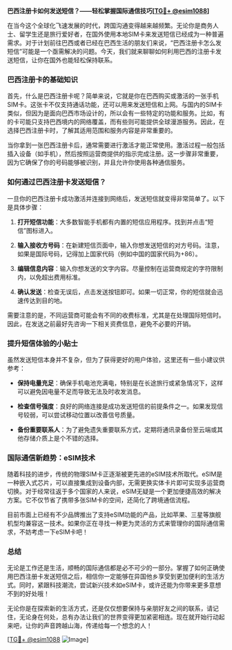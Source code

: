 **巴西注册卡如何发送短信？——轻松掌握国际通信技巧[[TG💪+ @esim1088](https://t.me/s/esim1088)]**

在当今这个全球化飞速发展的时代，跨国沟通变得越来越频繁。无论你是商务人士、留学生还是旅行爱好者，在国外使用本地SIM卡来发送短信已经成为一种普遍需求。对于计划前往巴西或者已经在巴西生活的朋友们来说，“巴西注册卡怎么发短信”可能是一个亟需解决的问题。今天，我们就来聊聊如何利用巴西的注册卡发送短信，让你在国外也能轻松保持联系。

### 巴西注册卡的基础知识

首先，什么是巴西注册卡呢？简单来说，它就是你在巴西购买或激活的一张手机SIM卡。这张卡不仅支持通话功能，还可以用来发送短信和上网。与国内的SIM卡类似，但因为是面向巴西市场设计的，所以会有一些特定的功能和服务。比如，有的卡可能只支持巴西境内的网络覆盖，而有些则可能提供全球漫游服务。因此，在选择巴西注册卡时，了解其适用范围和服务内容是非常重要的。

当你拿到一张巴西注册卡后，通常需要进行激活才能正常使用。激活过程一般包括插入设备（如手机），然后按照运营商提供的指示完成注册。这一步骤非常重要，因为它确保了你的号码能够被识别，并且允许你使用各种通信服务。

### 如何通过巴西注册卡发送短信？

一旦你的巴西注册卡成功激活并连接到网络后，发送短信就变得非常简单了。以下是具体步骤：

1. **打开短信功能**：大多数智能手机都有内置的短信应用程序。找到并点击“短信”图标进入。
   
2. **输入接收方号码**：在新建短信页面中，输入你想发送短信的对方号码。注意，如果是国际号码，记得加上国家代码（例如中国的国家代码为+86）。

3. **编辑信息内容**：输入你想发送的文字内容。尽量控制在运营商规定的字符限制内，以免超出费用标准。

4. **确认发送**：检查无误后，点击发送按钮即可。如果一切正常，你的短信就会迅速传达到目的地。

需要注意的是，不同运营商可能会有不同的收费标准，尤其是在处理国际短信时。因此，在发送之前最好先咨询一下相关资费信息，避免不必要的开销。

### 提升短信体验的小贴士

虽然发送短信本身并不复杂，但为了获得更好的用户体验，这里还有一些小建议供参考：

- **保持电量充足**：确保手机电池充满电，特别是在长途旅行或紧急情况下，这样可以避免因电量不足而导致无法及时收发消息。
  
- **检查信号强度**：良好的网络连接是成功发送短信的前提条件之一。如果发现信号较弱，可以尝试移动位置以改善信号质量。

- **备份重要联系人**：为了避免遗失重要联系方式，定期将通讯录备份至云端或其他存储介质上是个不错的选择。

### 国际通信新趋势：eSIM技术

随着科技的进步，传统的物理SIM卡正逐渐被更先进的eSIM技术所取代。eSIM是一种嵌入式芯片，可以直接集成到设备内部，无需更换实体卡片即可实现多运营商切换。对于经常往返于多个国家的人来说，eSIM无疑是一个更加便捷高效的解决方案。它不仅节省了携带多张SIM卡的空间，还简化了跨境通信流程。

目前市面上已经有不少品牌推出了支持eSIM功能的产品，比如苹果、三星等旗舰机型均兼容这一技术。如果你正在寻找一种更为灵活的方式来管理你的国际通信需求，不妨考虑一下eSIM卡吧！

### 总结

无论是工作还是生活，顺畅的国际通信都是必不可少的一部分。掌握了如何正确使用巴西注册卡发送短信之后，相信你一定能够在异国他乡享受到更加便利的生活方式。同时，紧跟科技潮流，尝试新兴技术如eSIM卡，或许还能为你带来更多意想不到的好处哦！

无论你是在探索新的生活方式，还是仅仅想要保持与亲朋好友之间的联系，请记住，无论身在何处，总有办法让我们的世界变得更加紧密相连。现在就开始行动起来吧，让你的声音跨越山海，传递给每一个想念的人！

[[TG💪+ @esim1088](https://t.me/s/esim1088) ![Image](https://i.postimg.cc/4NQfJmqS/Snipaste-2025-05-13-00-14-12.png)]